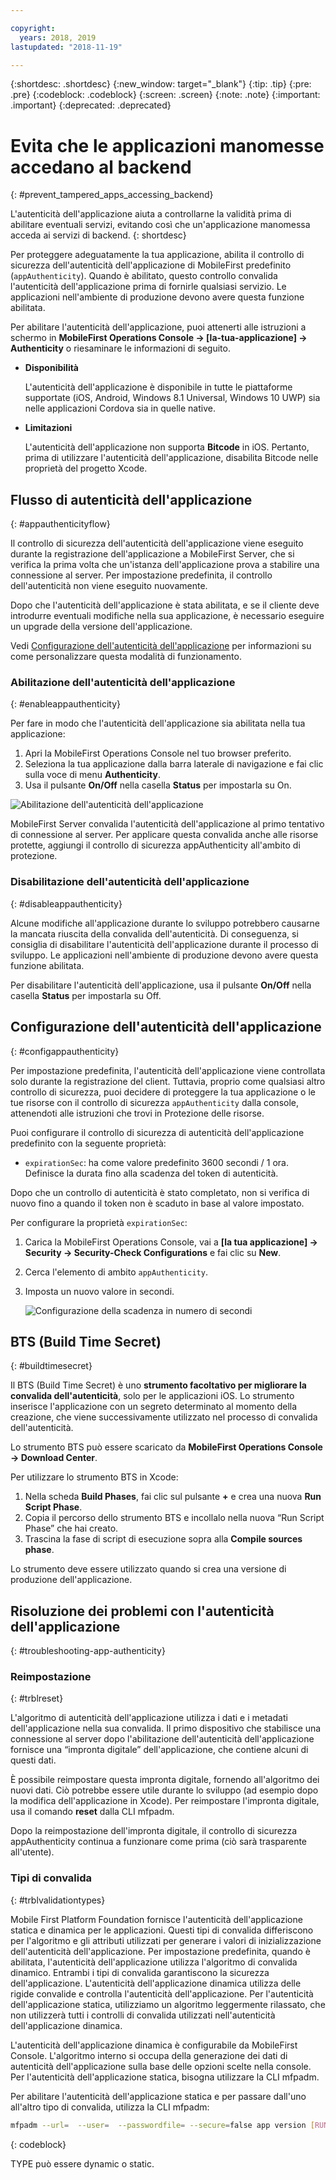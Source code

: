 ```yaml
---

copyright:
  years: 2018, 2019
lastupdated: "2018-11-19"

---
```


{:shortdesc: .shortdesc}
{:new_window: target="_blank"}
{:tip: .tip}
{:pre: .pre}
{:codeblock: .codeblock}
{:screen: .screen}
{:note: .note}
{:important: .important}
{:deprecated: .deprecated}

# Evita che le applicazioni manomesse accedano al backend
{: #prevent_tampered_apps_accessing_backend}

L'autenticità dell'applicazione aiuta a controllarne la validità prima di abilitare eventuali servizi, evitando così che un'applicazione manomessa acceda ai servizi di backend.
{: shortdesc}

Per proteggere adeguatamente la tua applicazione, abilita il controllo di sicurezza dell'autenticità dell'applicazione di MobileFirst predefinito (``appAuthenticity``). Quando è abilitato, questo controllo convalida l'autenticità dell'applicazione prima di fornirle qualsiasi servizio. Le applicazioni nell'ambiente di produzione devono avere questa funzione abilitata.

Per abilitare l'autenticità dell'applicazione, puoi attenerti alle istruzioni a schermo in **MobileFirst Operations Console → [la-tua-applicazione] → Authenticity** o riesaminare le informazioni di seguito.

* **Disponibilità**

    L'autenticità dell'applicazione è disponibile in tutte le piattaforme supportate (iOS, Android, Windows 8.1 Universal, Windows 10 UWP) sia nelle applicazioni Cordova sia in quelle native.

* **Limitazioni**

    L'autenticità dell'applicazione non supporta **Bitcode** in iOS. Pertanto, prima di utilizzare l'autenticità dell'applicazione, disabilita Bitcode nelle proprietà del progetto Xcode.

## Flusso di autenticità dell'applicazione
{: #appauthenticityflow}

Il controllo di sicurezza dell'autenticità dell'applicazione viene eseguito durante la registrazione dell'applicazione a MobileFirst Server, che si verifica la prima volta che un'istanza dell'applicazione prova a stabilire una connessione al server. Per impostazione predefinita, il controllo dell'autenticità non viene eseguito nuovamente.

Dopo che l'autenticità dell'applicazione è stata abilitata, e se il cliente deve introdurre eventuali modifiche nella sua applicazione, è necessario eseguire un upgrade della versione dell'applicazione.

Vedi [Configurazione dell'autenticità dell'applicazione](#configappauthenticity) per informazioni su come personalizzare questa modalità di funzionamento.

### Abilitazione dell'autenticità dell'applicazione
{: #enableappauthenticity}

Per fare in modo che l'autenticità dell'applicazione sia abilitata nella tua applicazione:

1. Apri la MobileFirst Operations Console nel tuo browser preferito.
2. Seleziona la tua applicazione dalla barra laterale di navigazione e fai clic sulla voce di menu **Authenticity**.
3. Usa il pulsante **On/Off** nella casella **Status** per impostarla su On.

![Abilitazione dell'autenticità dell'applicazione](/images/enable_application_authenticity.png)

MobileFirst Server convalida l'autenticità dell'applicazione al primo tentativo di connessione al server. Per applicare questa convalida anche alle risorse protette, aggiungi il controllo di sicurezza appAuthenticity all'ambito di protezione.

### Disabilitazione dell'autenticità dell'applicazione
{: #disableappauthenticity}

Alcune modifiche all'applicazione durante lo sviluppo potrebbero causarne la mancata riuscita della convalida dell'autenticità. Di conseguenza, si consiglia di disabilitare l'autenticità dell'applicazione durante il processo di sviluppo. Le applicazioni nell'ambiente di produzione devono avere questa funzione abilitata.

Per disabilitare l'autenticità dell'applicazione, usa il pulsante **On/Off** nella casella **Status** per impostarla su Off.

## Configurazione dell'autenticità dell'applicazione
{: #configappauthenticity}

Per impostazione predefinita, l'autenticità dell'applicazione viene controllata solo durante la registrazione del client. Tuttavia, proprio come qualsiasi altro controllo di sicurezza, puoi decidere di proteggere la tua applicazione o le tue risorse con il controllo di sicurezza ``appAuthenticity`` dalla console, attenendoti alle istruzioni che trovi in Protezione delle risorse.

Puoi configurare il controllo di sicurezza di autenticità dell'applicazione predefinito con la seguente proprietà:

* ``expirationSec``: ha come valore predefinito 3600 secondi / 1 ora. Definisce la durata fino alla scadenza del token di autenticità.

Dopo che un controllo di autenticità è stato completato, non si verifica di nuovo fino a quando il token non è scaduto in base al valore impostato.

Per configurare la proprietà ``expirationSec``:

1. Carica la MobileFirst Operations Console, vai a **[la tua applicazione] → Security → Security-Check Configurations** e fai clic su **New**.
2. Cerca l'elemento di ambito ``appAuthenticity``.
3. Imposta un nuovo valore in secondi.

    ![Configurazione della scadenza in numero di secondi](/images/configuring_expirationSec.png)

## BTS (Build Time Secret)
{: #buildtimesecret}

Il BTS (Build Time Secret) è uno **strumento facoltativo per migliorare la convalida dell'autenticità**, solo per le applicazioni iOS. Lo strumento inserisce l'applicazione con un segreto determinato al momento della creazione, che viene successivamente utilizzato nel processo di convalida dell'autenticità.

Lo strumento BTS può essere scaricato da **MobileFirst Operations Console → Download Center**.

Per utilizzare lo strumento BTS in Xcode:

1. Nella scheda **Build Phases**, fai clic sul pulsante **+** e crea una nuova **Run Script Phase**.
2. Copia il percorso dello strumento BTS e incollalo nella nuova “Run Script Phase” che hai creato.
3. Trascina la fase di script di esecuzione sopra alla **Compile sources phase**.

Lo strumento deve essere utilizzato quando si crea una versione di produzione dell'applicazione.

## Risoluzione dei problemi con l'autenticità dell'applicazione
{: #troubleshooting-app-authenticity}

### Reimpostazione
{: #trblreset}

L'algoritmo di autenticità dell'applicazione utilizza i dati e i metadati dell'applicazione nella sua convalida. Il primo dispositivo che stabilisce una connessione al server dopo l'abilitazione dell'autenticità dell'applicazione fornisce una “impronta digitale” dell'applicazione, che contiene alcuni di questi dati.

È possibile reimpostare questa impronta digitale, fornendo all'algoritmo dei nuovi dati. Ciò potrebbe essere utile durante lo sviluppo (ad esempio dopo la modifica dell'applicazione in Xcode). Per reimpostare l'impronta digitale, usa il comando **reset** dalla CLI mfpadm.

Dopo la reimpostazione dell'impronta digitale, il controllo di sicurezza appAuthenticity continua a funzionare come prima (ciò sarà trasparente all'utente).

### Tipi di convalida
{: #trblvalidationtypes}

Mobile First Platform Foundation fornisce l'autenticità dell'applicazione statica e dinamica per le applicazioni. Questi tipi di convalida differiscono per l'algoritmo e gli attributi utilizzati per generare i valori di inizializzazione dell'autenticità dell'applicazione. Per impostazione predefinita, quando è abilitata, l'autenticità dell'applicazione utilizza l'algoritmo di convalida dinamico. Entrambi i tipi di convalida garantiscono la sicurezza dell'applicazione. L'autenticità dell'applicazione dinamica utilizza delle rigide convalide e controlla l'autenticità dell'applicazione. Per l'autenticità dell'applicazione statica, utilizziamo un algoritmo leggermente rilassato, che non utilizzerà tutti i controlli di convalida utilizzati nell'autenticità dell'applicazione dinamica.

L'autenticità dell'applicazione dinamica è configurabile da MobileFirst Console. L'algoritmo interno si occupa della generazione dei dati di autenticità dell'applicazione sulla base delle opzioni scelte nella console. Per l'autenticità dell'applicazione statica, bisogna utilizzare la CLI mfpadm.

Per abilitare l'autenticità dell'applicazione statica e per passare dall'uno all'altro tipo di convalida, utilizza la CLI mfpadm:

```bash
mfpadm --url=  --user=  --passwordfile= --secure=false app version [RUNTIME] [APPNAME] [ENVIRONMENT] [VERSION] set authenticity-validation TYPE
```
{: codeblock}

TYPE può essere dynamic o static.
